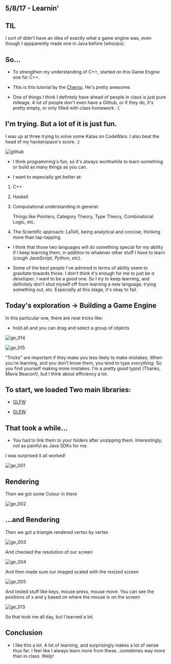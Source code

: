 ## 5/8/17 - Learnin'

## TIL

I sort of didn't have an idea of exactly *what* a game engine was,
even though I appparently made one in Java before (whoops).

## So...

- To strengthen my understanding of C++, 
  started on this Game Engine one for C++.
  
- This is this tutorial by the [Cherno](https://www.youtube.com/channel/UCQ-W1KE9EYfdxhL6S4twUNw). 
  He's pretty awesome.
  
- One of things I think I defintely have ahead of people in class is just pure mileage.
  A lot of people don't even have a Github, or if they do, it's pretty empty, or only filled
  with class homework. :(
  
## I'm trying. But a lot of it is just fun. 

I was up at three trying to solve some Katas on CodeWars. 
I also beat the head of my hackerspace's score. :)

  ![github](/images/github.png)
  
- I think programming's fun, so it's always worthwhile 
  to learn something or build as many things as you can.
  
- I want to especially get better at:
 1.  C++
 2.  Haskell 
 3. Computational understanding in general:
 
    Things like Pointers, Category Theory, Type Theory, Combinatorial Logic, etc.
    
 4. The Scientific approach: LaTeX, being analytical and concise, thinking more than tap-tapping. 

- I think that those two languages will do something special for my ability if I keep learning them,
  in addition to whatever other stuff I *have* to learn (*cough JavaScript, Python, etc*).
  
- Some of the best people I've admired in terms of ability seem to gravitate towards those.
  I don't think it's enough for me to just *be a developer*. I want to be a *good* one. 
  So I try to keep learning, and definitely don't shut myself off from learning a new language,
  trying something out, etc. Especially at this stage, it's okay to fail. 

## Today's exploration -> Building a Game Engine 

In this particular one, there are neat tricks like:
  
- hold alt and you can drag and select a group of objects
  
![ge_014](/images/ge_014.png)
  
![ge_015](/images/ge_015.png)
  
"Tricks" are important if they make you less likely to make mistakes. 
When you're learning, and you don't know them, you tend to type *everything*. 
So you find yourself making more mistakes. 
I'm a pretty good typist (Thanks, Mavis Beacon!), but I think about efficiency a lot. 

## To start, we loaded Two main libraries:
  
 - [GLFW](http://www.glfw.org/)
 
 - [GLEW](http://glew.sourceforge.net/)
 
## That took a while...

- You had to link them to your folders after unzipping them.
  Interestingly, *not* as painful as Java SDKs for me. 
  
I was surprised it all worked!

![ge_001](/images/ge_001.png)

## Rendering 

Then we got some Colour in there 

![ge_002](/images/ge_002.png)

## ...and Rendering

Then we got a triangle rendered vertex by vertex

![ge_003](/images/ge_003.png)

And checked the resolution of our screen

![ge_004](/images/ge_004.png)

And then made sure our imaged scaled with the resized screen

![ge_005](/images/ge_005.png)

And tested stuff like keys, mouse press, mouse move.
You can see the positions of x and y based on where the mouse is on the screen

![ge_013](/images/ge_013.png)

So that took me all day, but I learned a lot. 

## Conclusion

- I like this a lot. A lot of learning, and surprisingly makes a lot of sense thus far.
  I feel like I always learn more from these...sometimes way more than in class. Welp!



